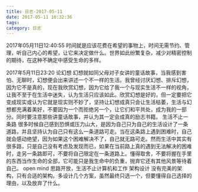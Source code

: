 ```yaml
---
title: 日志-2017-05-11
date: 2017-05-11 10:32:36
tags:
category: 日志
---
```

2017年05月11日12:40:55
时间就是应该花费在希望的事物上，时间无需节约、管理，听自己内心的希望，让它来决定做什么。世界如此纷繁复杂，减少对精密控制的期待，在这种不确定中感受生命的多样。

2017年5月11日23:20
论幻想
幻想就如同父母对子女讲的童话故事，当我感到害怕、无聊时，幻想便会出来讲述一个不一样的生活。我曾经讨厌幻想、排斥幻想，因为它不是真的，现在我欣赏幻想，因为它给了我一个与现实生活不一样的视角，让我不至于在生活中迷失，认为生活只应该如此。欣赏幻想是好的，但一定要把它变成现实或认为它就是现实则不妙了，坚持让幻想成真只会让生活枯萎，生活与幻想都充满着美好，不要因为一个而拒绝另一个，让它们和平共处，成为我的一部分。同时要注意那些讲童话故事，并认为其一定会成真的励志书籍。
生活不止一条路
很多时候自己感到恐惧或压力山大，是因为自己只为自己的生活设计了一条道路，并且坚持认为自己只有这么一条道路可走。当在这条路上遇到困难时，自己就会感动绝望，因为如果这个困难解决不了，自己就无路可走。然而生活中其实有很多路，只是自己没有考虑及发现而已，如果在当前路上真的遇到无法解决的困难时，走另一条路即可，不要将自己限定在一条道路上。懂得取舍，不要将握在手里的东西当作生命的全部，它可能只是我生命中的负重，抛弃它还有其他风景等待着自己。
open mind
思路开放，生活不止计算机和工作
架构设计
没有完美的架构，只有合适的架构。多设计几个方案，虽然最终只选一个，但要懂得自己选择的理由，以及放弃了什么。


